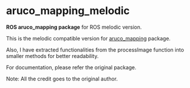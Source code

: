 # aruco_mapping_melodic
**ROS aruco_mapping package** for ROS melodic version.


This is the melodic compatible version for [aruco_mapping](http://wiki.ros.org/aruco_mapping) package. 

Also, I have extracted functionalities from the processImage function into smaller methods for better readability. 

For documentation, please refer the original package.

Note: All the credit goes to the original author. 
